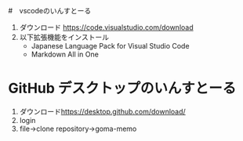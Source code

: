 #　vscodeのいんすとーる

1. ダウンロード <https://code.visualstudio.com/download>
2. 以下拡張機能をインストール
   - Japanese Language Pack for Visual Studio Code
   - Markdown All in One

# GitHub デスクトップのいんすとーる

1. ダウンロード<https://desktop.github.com/download/>
2. login
3. file→clone repository→goma-memo

